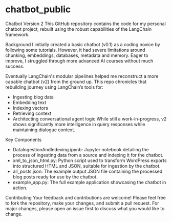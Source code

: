 # chatbot_public
Chatbot Version 2
This GitHub repository contains the code for my personal chatbot project, rebuilt using the robust capabilities of the LangChain framework.

Background
I initially created a basic chatbot (v0.1) as a coding novice by following some tutorials. However, it had severe limitations around chunking, embeddings, databases, metadata and memory. Eager to improve, I struggled through more advanced AI courses without much success.

Eventually LangChain's modular pipelines helped me reconstruct a more capable chatbot (v2) from the ground up. This repo chronicles that rebuilding journey using LangChain’s tools for:

- Ingesting blog data
- Embedding text
- Indexing vectors
- Retrieving context
- Architecting conversational agent logic
While still a work-in-progress, v2 shows significantly more intelligence in query responses while maintaining dialogue context.

Key Components
- DataIngestionAndIndexing.ipynb: Jupyter notebook detailing the process of ingesting data from a source and indexing it for the chatbot.
- xml_to_json_html.py: Python script used to transform WordPress exports into structured HTML and JSON, suitable for ingestion by the chatbot.
- all_posts.json: The example output JSON file containing the processed blog posts ready for use by the chatbot.
- example_app.py: The full example application showcasing the chatbot in action.

Contributing
Your feedback and contributions are welcome! Please feel free to fork the repository, make your changes, and submit a pull request. For major changes, please open an issue first to discuss what you would like to change.
